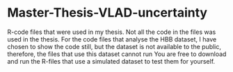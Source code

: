 # Master-Thesis-VLAD-uncertainty
R-code files that were used in my thesis.
Not all the code in the files was used in the thesis.
For the code files that analyse the HBB dataset, I have chosen 
to show the code still, but the dataset is not available to the public, therefore, the files that use this dataset cannot run
You are free to download and run the R-files that use a simulated dataset to test them for yourself. 
